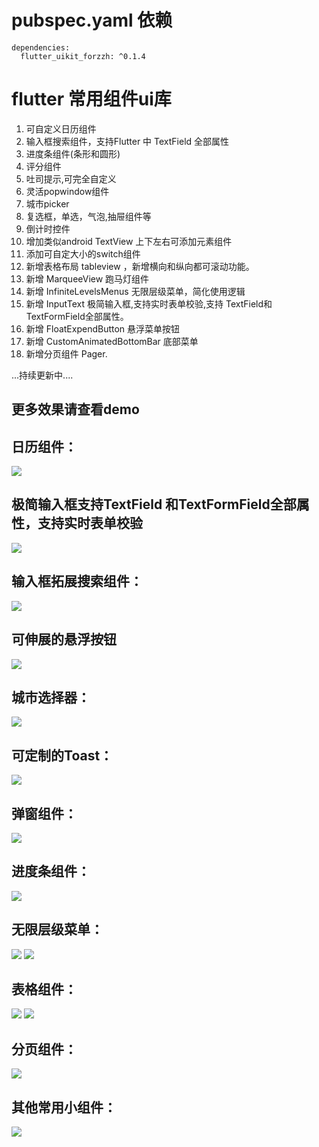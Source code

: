 # pubspec.yaml 依赖
    dependencies:
      flutter_uikit_forzzh: ^0.1.4


# flutter 常用组件ui库
 1. 可自定义日历组件
 2. 输入框搜索组件，支持Flutter 中 TextField 全部属性
 3. 进度条组件(条形和圆形)
 4. 评分组件
 5. 吐司提示,可完全自定义
 6. 灵活popwindow组件
 7. 城市picker
 8. 复选框，单选，气泡,抽屉组件等
 9. 倒计时控件
 10. 增加类似android TextView 上下左右可添加元素组件
 11. 添加可自定大小的switch组件
 12. 新增表格布局 tableview ，新增横向和纵向都可滚动功能。
 13. 新增 MarqueeView 跑马灯组件
 14. 新增 InfiniteLevelsMenus 无限层级菜单，简化使用逻辑
 15. 新增 InputText 极简输入框,支持实时表单校验,支持 TextField和 TextFormField全部属性。
 16. 新增 FloatExpendButton 悬浮菜单按钮
 17. 新增 CustomAnimatedBottomBar 底部菜单
 18. 新增分页组件 Pager.


  ...持续更新中....





## 更多效果请查看demo


## 日历组件：

![](https://github.com/zhengzaihong/uikit/blob/master/images/calendar.gif)


## 极简输入框支持TextField 和TextFormField全部属性，支持实时表单校验
![](https://github.com/zhengzaihong/uikit/blob/master/images/input_text.gif)



## 输入框拓展搜索组件：

![](https://github.com/zhengzaihong/uikit/blob/master/images/inputextentd.gif)

## 可伸展的悬浮按钮
![](https://github.com/zhengzaihong/uikit/blob/master/images/float_button.gif)

## 城市选择器：
![](https://github.com/zhengzaihong/uikit/blob/master/images/citypicker.gif)


## 可定制的Toast：
![](https://github.com/zhengzaihong/uikit/blob/master/images/toast.gif)

## 弹窗组件：
![](https://github.com/zhengzaihong/uikit/blob/master/images/popwindow.gif)


## 进度条组件：
![](https://github.com/zhengzaihong/uikit/blob/master/images/progressbar.gif)

## 无限层级菜单：
![](https://github.com/zhengzaihong/uikit/blob/master/images/one_expand.gif)
![](https://github.com/zhengzaihong/uikit/blob/master/images/all_expand.gif)

## 表格组件：
![](https://github.com/zhengzaihong/uikit/blob/master/images/tabview1.png)
![](https://github.com/zhengzaihong/uikit/blob/master/images/tabview2.png)



## 分页组件：
![](https://github.com/zhengzaihong/uikit/blob/master/images/tabview1.png)

## 其他常用小组件：
![](https://github.com/zhengzaihong/uikit/blob/master/images/widgets.gif)

